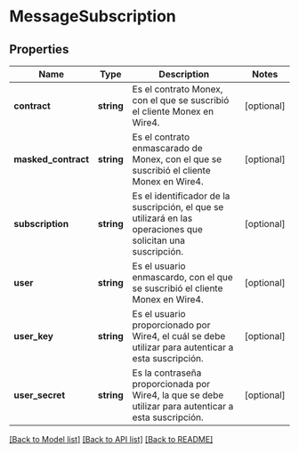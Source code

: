 # MessageSubscription

## Properties
Name | Type | Description | Notes
------------ | ------------- | ------------- | -------------
**contract** | **string** | Es el contrato Monex, con el que se suscribió el cliente Monex en Wire4. | [optional] 
**masked_contract** | **string** | Es el contrato enmascarado de Monex, con el que se suscribió el cliente Monex en Wire4. | [optional] 
**subscription** | **string** | Es el identificador de la suscripción, el que se utilizará en las operaciones que solicitan una suscripción. | [optional] 
**user** | **string** | Es el usuario enmascardo, con el que se suscribió el cliente Monex en Wire4. | [optional] 
**user_key** | **string** | Es el usuario proporcionado por Wire4, el cuál se debe utilizar para autenticar a esta suscripción. | [optional] 
**user_secret** | **string** | Es la contraseña proporcionada por Wire4, la que se debe utilizar para autenticar a esta suscripción. | [optional] 

[[Back to Model list]](../../README.md#documentation-for-models) [[Back to API list]](../../README.md#documentation-for-api-endpoints) [[Back to README]](../../README.md)

